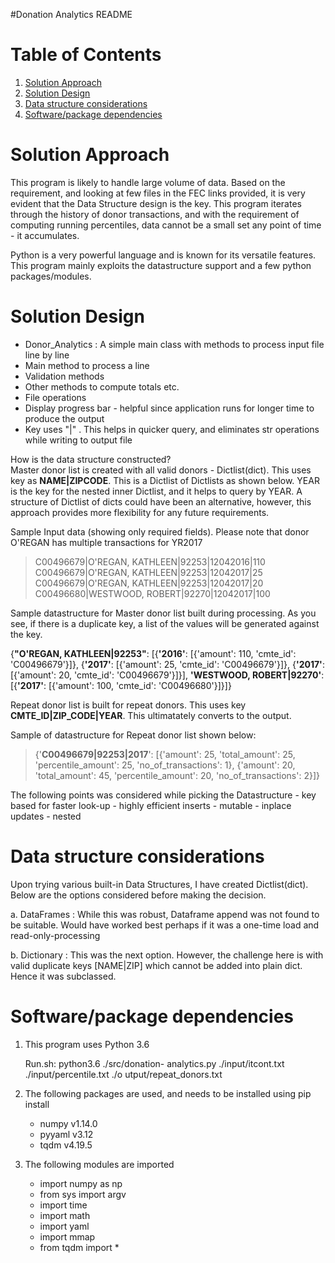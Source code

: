 
#Donation Analytics README

# Table of Contents
1. [Solution Approach](README.md#approach)
2. [Solution Design](README.md#solution-design)
3. [Data structure considerations ](README.md#datastructures)
4. [Software/package dependencies ](README.md#dependencies)

# Solution Approach

This program is likely to handle large volume of data. Based on the requirement, and looking at few files in the FEC links provided, it is very evident that the Data Structure design is the key. This program iterates through the history of donor transactions, and with the requirement of computing running percentiles, data cannot be a small set any point of time - it accumulates.

Python is a very powerful language and is known for its versatile features. This program mainly exploits the datastructure support and a few python packages/modules.

# Solution Design

- Donor_Analytics : A simple main class with methods to process input file line by line  
- Main method to process a line
- Validation methods
- Other methods to compute totals etc.
- File operations
- Display progress bar - helpful since application runs for longer time to produce the output
- Key uses "|" . This helps in quicker query, and eliminates str operations while writing to output file

How is the data structure constructed?  
Master donor list is created with all valid donors - Dictlist(dict). This uses key as **NAME|ZIPCODE**. This is a Dictlist of Dictlists as shown below. YEAR is the key for the nested inner Dictlist, and it helps to query by YEAR. A structure of Dictlist of dicts could have been an alternative, however, this approach provides more flexibility for any future requirements. 

Sample Input data (showing only required fields). Please note that donor O'REGAN has multiple transactions for YR2017
> C00496679|O'REGAN, KATHLEEN|92253|12042016|110
> C00496679|O'REGAN, KATHLEEN|92253|12042017|25   
> C00496679|O'REGAN, KATHLEEN|92253|12042017|20   
> C00496680|WESTWOOD, ROBERT|92270|12042017|100    

Sample datastructure for Master donor list built during processing. As you see, if there is a duplicate key, a list of the values will be generated against the key.

{**"O'REGAN, KATHLEEN|92253"**: [{**'2016'**: [{'amount': 110, 'cmte_id': 'C00496679'}]}, {**'2017'**: [{'amount': 25, 'cmte_id': 'C00496679'}]}, {**'2017'**: [{'amount': 20, 'cmte_id': 'C00496679'}]}], **'WESTWOOD, ROBERT|92270'**: [{**'2017'**: [{'amount': 100, 'cmte_id': 'C00496680'}]}]} 


Repeat donor list is built for repeat donors. This uses key **CMTE_ID|ZIP_CODE|YEAR**. This ultimatately converts to the output.

Sample of datastructure for Repeat donor list shown below:
> {'**C00496679|92253|2017**': [{'amount': 25, 'total_amount': 25, 'percentile_amount': 25, 'no_of_transactions': 1}, {'amount': 20, 'total_amount': 45, 'percentile_amount': 20, 'no_of_transactions': 2}]}

The following points was considered while picking the Datastructure
	- key based for faster look-up
	- highly efficient inserts
	- mutable
	- inplace updates
	- nested

# Data structure considerations
Upon trying various built-in Data Structures, I have created Dictlist(dict).  Below are the options considered before making the decision.

a. DataFrames : While this was robust, Dataframe append was not found to be suitable. Would have worked best perhaps if it was a one-time load and read-only-processing

b. Dictionary : This was the next option. However, the challenge here is with valid duplicate keys [NAME|ZIP] which cannot be added into plain dict. Hence it was subclassed. 


# Software/package dependencies 

1. This program uses Python 3.6

	Run.sh:
	python3.6 ./src/donation-	analytics.py ./input/itcont.txt ./input/percentile.txt ./o	utput/repeat_donors.txt

2. The following packages are used, and needs to be installed using pip install
	- numpy v1.14.0
	- pyyaml v3.12  
	- tqdm v4.19.5

3. The following modules are imported
	- import numpy as np
	- from sys import argv
	- import time
	- import math
	- import yaml
	- import mmap
	- from tqdm import *	
	